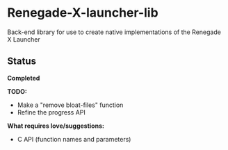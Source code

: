 # Renegade-X-launcher-lib
Back-end library for use to create native implementations of the Renegade X Launcher

## Status
**Completed**

**TODO:**
* Make a "remove bloat-files" function
* Refine the progress API

**What requires love/suggestions:**
* C API (function names and parameters)
